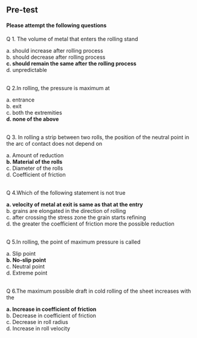 ## <b> Pre-test</b>
#### Please attempt the following questions

Q 1.  The volume of metal that enters the rolling stand<br>

a.  should increase after rolling process<br>
b. should decrease after rolling process<br>
<b>c. should remain the same after the rolling process</b><br>
d. unpredictable<br><br>

Q 2.In rolling, the pressure is maximum at<br>

a. entrance<br>
b. exit<br>
c. both the extremities<br>
<b>d. none of the above</b><br><br>

Q 3. In rolling a strip between two rolls, the position of the neutral point in the arc of contact does not depend on <br>

a. Amount of reduction <br>
<b>b. Material of the rolls</b><br>
c. Diameter of the rolls<br>
d. Coefficient of friction<br><br>

Q 4.Which of the following statement is not true <br>

<b>a. velocity of metal at exit is same as that at the entry</b><br>
b.  grains are elongated in the direction of rolling<br>
c. after crossing the stress zone the grain starts refining<br>
d. the greater the coefficient of friction more the possible reduction<br><br>

Q 5.In rolling, the point of maximum pressure is called<br>

a. Slip point<br>
<b>b. No-slip point</b><br>
c. Neutral point<br>
d. Extreme point<br><br>

Q 6.The maximum possible draft in cold rolling of the sheet increases with the<br>

<b>a. Increase in coefficient of friction</b><br>
b. Decrease in coefficient of friction<br>
c. Decrease in roll radius<br>
d.  Increase in roll velocity<br><br>
